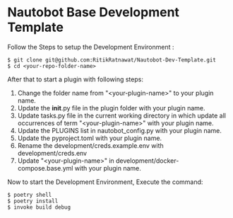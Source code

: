 # Nautobot Base Development Template

Follow the Steps to setup the Development Environment :

```shell
$ git clone git@github.com:RitikRatnawat/Nautobot-Dev-Template.git
$ cd <your-repo-folder-name>
```

After that to start a plugin with following steps:
 1. Change the folder name from "\<your-plugin-name\>" to your plugin name.
 2. Update the __init__.py file in the plugin folder with your plugin name.
 3. Update tasks.py file in the current working directory in which update all occurrences of term "\<your-plugin-name\>" with your plugin name.
 4. Update the PLUGINS list in nautobot_config.py with your plugin name.
 5. Update the pyproject.toml with your plugin name.
 6. Rename the development/creds.example.env with development/creds.env
 7. Update "\<your-plugin-name\>" in development/docker-compose.base.yml with your plugin name.


Now to start the Development Environment, Execute the command:
```shell
$ poetry shell
$ poetry install
$ invoke build debug
```
